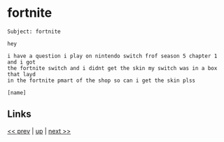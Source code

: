 # fortnite

    Subject: fortnite

    hey

    i have a question i play on nintendo switch frof season 5 chapter 1 and i got
    the fortnite switch and i didnt get the skin my switch was in a box that layd
    in the fortnite pmart of the shop so can i get the skin plss

    [name]

## Links

[<< prev](../2021/2021-12-26.md) | [up](../) | [next >> ](2022-02-02.md)
